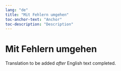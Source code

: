 ```yaml
---
lang: "de"
title: "Mit Fehlern umgehen"
toc-anchor-text: "Anchor"
toc-description: "Description"
---
```


# Mit Fehlern umgehen

Translation to be added _after_ English text completed.
